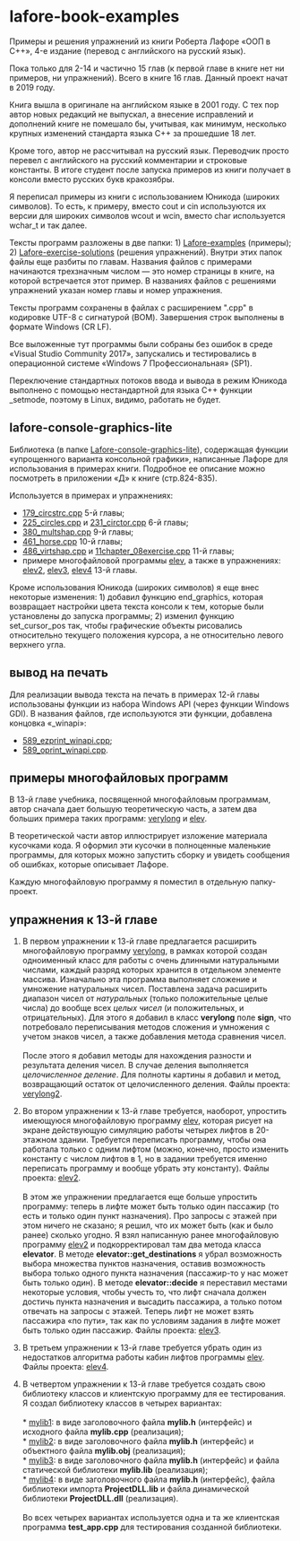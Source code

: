 # lafore-book-examples
Примеры и решения упражнений из книги Роберта Лафоре «ООП в C++», 4-е издание (перевод с английского на русский язык).

Пока только для 2-14 и частично 15 глав (к первой главе в книге нет ни примеров, ни упражнений). Всего в книге 16 глав. Данный проект начат в 2019 году.

Книга вышла в оригинале на английском языке в 2001 году. С тех пор автор новых редакций не выпускал, а внесение исправлений и дополнений книге не помешало бы, учитывая, как минимум, несколько крупных изменений стандарта языка C++ за прошедшие 18 лет.

Кроме того, автор не рассчитывал на русский язык. Переводчик просто перевел с английского на русский комментарии и строковые константы. В итоге студент после запуска примеров из книги получает в консоли вместо русских букв кракозябры.

Я переписал примеры из книги с использованием Юникода (широких символов). То есть, к примеру, вместо cout и cin используются их версии для широких символов wcout и wcin, вместо char используется wchar_t и так далее.

Тексты программ разложены в две папки: 1) [Lafore-examples](https://github.com/ilyachalov/lafore-book-examples/tree/master/Lafore-examples) (примеры); 2) [Lafore-exercise-solutions](https://github.com/ilyachalov/lafore-book-examples/tree/master/Lafore-exercise-solutions) (решения упражнений). Внутри этих папок файлы еще разбиты по главам. Названия файлов с примерами начинаются трехзначным числом — это номер страницы в книге, на которой встречается этот пример. В названиях файлов с решениями упражнений указан номер главы и номер упражнения.

Тексты программ сохранены в файлах с расширением ".cpp" в кодировке UTF-8 с сигнатурой (BOM). Завершения строк выполнены в формате Windows (CR LF).

Все выложенные тут программы были собраны без ошибок в среде «Visual Studio Community 2017», запускались и тестировались в операционной системе «Windows 7 Профессиональная» (SP1).

Переключение стандартных потоков ввода и вывода в режим Юникода выполнено с помощью нестандартной для языка C++ функции \_setmode, поэтому в Linux, видимо, работать не будет.
## lafore-console-graphics-lite
Библиотека (в папке [Lafore-console-graphics-lite](https://github.com/ilyachalov/lafore-book-examples/tree/master/Lafore-console-graphics-lite)), содержащая функции «упрощенного варианта консольной графики», написанные Лафоре для использования в примерах книги. Подробное ее описание можно посмотреть в приложении «Д» к книге (стр.824-835).

Используется в примерах и упражнениях:
* [179_circstrc.cpp](https://github.com/ilyachalov/lafore-book-examples/blob/master/Lafore-examples/chapter_05/179_circstrc.cpp) 5-й главы;
* [225_circles.cpp](https://github.com/ilyachalov/lafore-book-examples/blob/master/Lafore-examples/chapter_06/225_circles.cpp) и [231_circtor.cpp](https://github.com/ilyachalov/lafore-book-examples/blob/master/Lafore-examples/chapter_06/231_circtor.cpp) 6-й главы;
* [380_multshap.cpp](https://github.com/ilyachalov/lafore-book-examples/blob/master/Lafore-examples/chapter_09/380_multshap.cpp) 9-й главы;
* [461_horse.cpp](https://github.com/ilyachalov/lafore-book-examples/blob/master/Lafore-examples/chapter_10/461_horse.cpp) 10-й главы;
* [486_virtshap.cpp](https://github.com/ilyachalov/lafore-book-examples/blob/master/Lafore-examples/chapter_11/486_virtshap.cpp) и [11chapter_08exercise.cpp](https://github.com/ilyachalov/lafore-book-examples/blob/master/Lafore-exercise-solutions/chapter_11/11chapter_08exercise.cpp) 11-й главы;
* примере многофайловой программы [elev](https://github.com/ilyachalov/lafore-book-examples/tree/master/Lafore-examples/chapter_13/elev), а также в упражнениях: [elev2](https://github.com/ilyachalov/lafore-book-examples/tree/master/Lafore-exercise-solutions/chapter_13/13chapter_02exercise_elev2), [elev3](https://github.com/ilyachalov/lafore-book-examples/tree/master/Lafore-exercise-solutions/chapter_13/13chapter_02exercise_elev3), [elev4](https://github.com/ilyachalov/lafore-book-examples/tree/master/Lafore-exercise-solutions/chapter_13/13chapter_03exercise_elev4) 13-й главы.

Кроме использования Юникода (широких символов) я еще внес некоторые изменения: 1) добавил функцию end_graphics, которая возвращает настройки цвета текста консоли к тем, которые были установлены до запуска программы; 2) изменил функцию set_cursor_pos так, чтобы графические объекты рисовались относительно текущего положения курсора, а не относительно левого верхнего угла.
## вывод на печать
Для реализации вывода текста на печать в примерах 12-й главы использованы функции из набора Windows API (через функции Windows GDI). В названия файлов, где используются эти функции, добавлена концовка «_winapi»:
* [589_ezprint_winapi.cpp](https://github.com/ilyachalov/lafore-book-examples/blob/master/Lafore-examples/chapter_12/589_ezprint_winapi.cpp);
* [589_oprint_winapi.cpp](https://github.com/ilyachalov/lafore-book-examples/blob/master/Lafore-examples/chapter_12/589_oprint_winapi.cpp).
## примеры многофайловых программ
В 13-й главе учебника, посвященной многофайловым программам, автор сначала дает большую теоретическую часть, а затем два больших примера таких программ: [verylong](https://github.com/ilyachalov/lafore-book-examples/tree/master/Lafore-examples/chapter_13/verylong) и [elev](https://github.com/ilyachalov/lafore-book-examples/tree/master/Lafore-examples/chapter_13/elev).

В теоретической части автор иллюстрирует изложение материала кусочками кода. Я оформил эти кусочки в полноценные маленькие программы, для которых можно запустить сборку и увидеть сообщения об ошибках, которые описывает Лафоре.

Каждую многофайловую программу я поместил в отдельную папку-проект.
## упражнения к 13-й главе
1. В первом упражнении к 13-й главе предлагается расширить многофайловую программу [verylong](https://github.com/ilyachalov/lafore-book-examples/tree/master/Lafore-examples/chapter_13/verylong), в рамках которой создан одноименный класс для работы с очень длинными натуральными числами, каждый разряд которых хранится в отдельном элементе массива. Изначально эта программа выполняет сложение и умножение натуральных чисел. Поставлена задача расширить диапазон чисел от _натуральных_ (только положительные целые числа) до вообще всех _целых чисел_ (и положительных, и отрицательных). Для этого я добавил в класс __verylong__ поле __sign__, что потребовало переписывания методов сложения и умножения с учетом знаков чисел, а также добавления метода сравнения чисел.</br></br>После этого я добавил методы для нахождения разности и результата деления чисел. В случае деления выполняется _целочисленное деление_. Для полноты картины я добавил и метод, возвращающий остаток от целочисленного деления. Файлы проекта: [verylong2](https://github.com/ilyachalov/lafore-book-examples/tree/master/Lafore-exercise-solutions/chapter_13/13chapter_01exercise_verylong2).

2. Во втором упражнении к 13-й главе требуется, наоборот, упростить имеющуюся многофайловую программу [elev](https://github.com/ilyachalov/lafore-book-examples/tree/master/Lafore-examples/chapter_13/elev), которая рисует на экране действующую симуляцию работы четырех лифтов в 20-этажном здании. Требуется переписать программу, чтобы она работала только с одним лифтом (можно, конечно, просто изменить константу с числом лифтов в 1, но в задании требуется именно переписать программу и вообще убрать эту константу). Файлы проекта: [elev2](https://github.com/ilyachalov/lafore-book-examples/tree/master/Lafore-exercise-solutions/chapter_13/13chapter_02exercise_elev2).</br></br>В этом же упражнении предлагается еще больше упростить программу: теперь в лифте может быть только один пассажир (то есть и только один пункт назначения). Про запросы с этажей при этом ничего не сказано; я решил, что их может быть (как и было ранее) сколько угодно. Я взял написанную ранее многофайловую программу [elev2](https://github.com/ilyachalov/lafore-book-examples/tree/master/Lafore-exercise-solutions/chapter_13/13chapter_02exercise_elev2) и подкорректировал там два метода класса __elevator__. В методе __elevator::get_destinations__ я убрал возможность выбора множества пунктов назначения, оставив возможность выбора только одного пункта назначения (пассажир-то у нас может быть только один). В методе __elevator::decide__ я переставил местами некоторые условия, чтобы учесть то, что лифт сначала должен достичь пункта назначения и высадить пассажира, а только потом отвечать на запросы с этажей. Теперь лифт не может взять пассажира «по пути», так как по условиям задания в лифте может быть только один пассажир. Файлы проекта: [elev3](https://github.com/ilyachalov/lafore-book-examples/tree/master/Lafore-exercise-solutions/chapter_13/13chapter_02exercise_elev3).

3. В третьем упражнении к 13-й главе требуется убрать один из недостатков алгоритма работы кабин лифтов программы [elev](https://github.com/ilyachalov/lafore-book-examples/tree/master/Lafore-examples/chapter_13/elev). Файлы проекта: [elev4](https://github.com/ilyachalov/lafore-book-examples/tree/master/Lafore-exercise-solutions/chapter_13/13chapter_03exercise_elev4).

4. В четвертом упражнении к 13-й главе требуется создать свою библиотеку классов и клиентскую программу для ее тестирования. Я создал библиотеку классов в четырех вариантах:</br></br>* [mylib1](https://github.com/ilyachalov/lafore-book-examples/tree/master/Lafore-exercise-solutions/chapter_13/13chapter_04exercise_mylib1): в виде заголовочного файла __mylib.h__ (интерфейс) и исходного файла __mylib.cpp__ (реализация);</br>* [mylib2](https://github.com/ilyachalov/lafore-book-examples/tree/master/Lafore-exercise-solutions/chapter_13/13chapter_04exercise_mylib2): в виде заголовочного файла __mylib.h__ (интерфейс) и объектного файла __mylib.obj__ (реализация);</br>* [mylib3](https://github.com/ilyachalov/lafore-book-examples/tree/master/Lafore-exercise-solutions/chapter_13/13chapter_04exercise_mylib3): в виде заголовочного файла __mylib.h__ (интерфейс) и файла статической библиотеки __mylib.lib__ (реализация);</br>* [mylib4](https://github.com/ilyachalov/lafore-book-examples/tree/master/Lafore-exercise-solutions/chapter_13/13chapter_04exercise_mylib4_dll_1): в виде заголовочного файла __mylib.h__ (интерфейс), файла библиотеки импорта __ProjectDLL.lib__ и файла динамической библиотеки __ProjectDLL.dll__ (реализация).</br></br>Во всех четырех вариантах используется одна и та же клиентская программа __test_app.cpp__ для тестирования созданной библиотеки.
